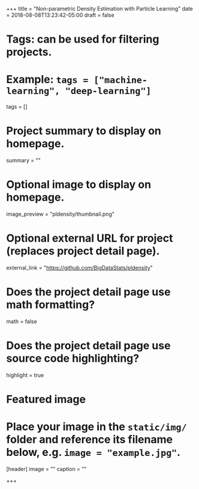 +++
title = "Non-parametric Density Estimation with Particle Learning"
date = 2018-08-08T13:23:42-05:00
draft = false

# Tags: can be used for filtering projects.
# Example: `tags = ["machine-learning", "deep-learning"]`
tags = []

# Project summary to display on homepage.
summary = ""

# Optional image to display on homepage.
image_preview = "pldensity/thumbnail.png"

# Optional external URL for project (replaces project detail page).
external_link = "https://github.com/BigDataStats/pldensity"

# Does the project detail page use math formatting?
math = false

# Does the project detail page use source code highlighting?
highlight = true

# Featured image
# Place your image in the `static/img/` folder and reference its filename below, e.g. `image = "example.jpg"`.
[header]
image = ""
caption = ""

+++

